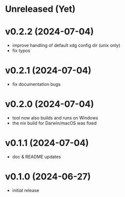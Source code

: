 # Unreleased (Yet)

# v0.2.2 (2024-07-04)

- improve handling of default xdg config dir (unix only)
- fix typos

# v0.2.1 (2024-07-04)

- fix documentation bugs

# v0.2.0 (2024-07-04)

- tool now also builds and runs on Windows
- the nix build for Darwin/macOS was fixed

# v0.1.1 (2024-07-04)

- doc & README updates

# v0.1.0 (2024-06-27)

- initial release
